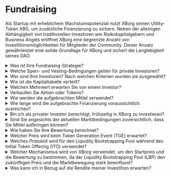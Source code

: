 # Fundraising

Als Startup mit erheblichem Wachstumspotenzial nutzt XBorg seinen Utility-Token XBG, um zusätzliche Finanzierung zu sichern. Neben der alleinigen Abhängigkeit von traditionellen Investoren wie Risikokapitalgebern und Business Angels eröffnet XBorg eine begrenzte Anzahl von Investitionsmöglichkeiten für Mitglieder der Community. Dieser Ansatz gewährleistet eine solide Grundlage für XBorg und sichert die Langlebigkeit seines DAO.

<details>

<summary>Was ist Ihre Fundraising-Strategie?</summary>

Unser Ziel bei der Kapitalbeschaffung besteht darin, das Wachstum zu fördern und die monatlichen Ausgaben des Teams zu decken. Wir achten darauf, nicht zu viel Kapital aufzunehmen und legen stattdessen Wert auf Qualität statt Quantität des Kapitals. Derzeit verfügt XBorg über eine solide finanzielle Position mit einer Laufzeit von 20 Monaten, und daher besteht kein dringender Bedarf, zusätzliche Mittel aufzunehmen.

#### Strategische Runde

* Datum: Sommer 2022
* Aufgenommene Summe: 1 Mio. US-Dollar
* Bewertung: 25 Mio. US-Dollar

#### Seed-Runde

* Datum: April-September 2023
* Aufgenommene Summe: 5 Mio. US-Dollar
* Bewertung: 45-55 Mio. US-Dollar

Während wir uns auf den Start unseres Tokens vorbereiten, planen wir derzeit keine weiteren Finanzierungsrunden. Wir bleiben jedoch offen für Anpassungen unserer Strategie basierend auf der Resonanz, die wir mit dem Protokoll beobachten, und möglichen Bedürfnissen für zusätzliche Einstellungen. Letztendlich werden wir basierend auf dem entscheiden, was für das langfristige Wachstum und den Erfolg von XBorg am besten ist.

</details>

<details>

<summary>Welche Sperr- und Vesting-Bedingungen gelten für private Investoren?</summary>

Private Investoren haben 10% ihrer Tokens bei der Token-Generierung (TGE) freigeschaltet, gefolgt von einer Sperrfrist von 3 Monaten. Nach Ablauf der Sperrfrist werden die verbleibenden Tokens über einen Zeitraum von 18 Monaten verteilt.

Es ist wichtig zu beachten, dass unser Ansatz möglicherweise Änderungen unterliegt, abhängig von den spezifischen Anforderungen der von uns genutzten Börsen. Es ist nicht ungewöhnlich, dass erstklassige Börsen Einfluss auf die Tokenomics sowie das Vesting-/Sperrschema eines bestimmten Tokens haben, und wir müssen unsere Strategie möglicherweise an ihre Standards anpassen.

</details>

<details>

<summary>Wer sind Ihre Investoren? Nach welchen Kriterien wurden sie ausgewählt?</summary>

Wir haben bei der Auswahl unserer Investoren für die erste Finanzierungsrunde sorgfältig vorgegangen und dabei Priorität auf solche gelegt, die nicht nur finanzielles Kapital, sondern auch auf andere Weise einen Mehrwert für XBorg bieten. Unsere Investoren kommen aus verschiedenen Bereichen, darunter:

* Aave und Lens Protocol: Fachleute dieser Unternehmen bringen umfangreiche Erfahrung in Blockchain-Technologie und Kryptowährungen mit.
* Yield Guild Games: Erfahrung in virtuellen Wirtschaften und Blockchain-Gaming.
* ESL/Face it, Faze, G2: Diese Unternehmen repräsentieren einige der größten Namen in der Esport-Branche und bieten Einblicke und Netzwerke in den Wettbewerbssport.
* Ethereum France, Consensys: Diese Mitwirkenden verfügen über umfangreiches Wissen über Ethereum und Blockchain-Entwicklung.
* French Esports: Bringen ein fundiertes Verständnis der Esport-Landschaft in Frankreich mit.
* Savvy Games: Experten in der Spieleentwicklung und -strategie.

</details>

<details>

<summary>Wie ist die Kapitaltabelle verteilt?</summary>

Für die strategische Runde haben wir eine Obergrenze von 50.000 US-Dollar pro Investitionsschein festgelegt, um eine faire Verteilung auf der Kapitaltabelle sicherzustellen.

</details>

<details>

<summary>Welchen Mehrwert erwarten Sie von einem Investor?</summary>

Ein Investor kann XBorg erheblichen Mehrwert bieten, indem er strategische Anleitung, Mentoring und finanzielle Unterstützung über die anfängliche Investition hinaus bringt. Investoren können Einblicke in die Wettbewerbslandschaft, Branchentrends und potenzielle Wachstumschancen bieten, die dem XBorg-Team möglicherweise nicht sofort ersichtlich sind. Sie können auch Zugang zu ihren Netzwerken und Ressourcen bieten, einschließlich Einführungen potenzieller Partner, Berater und Kunden. Dies kann XBorg helfen, seine Benutzerbasis aufzubauen, Partnerschaften zu etablieren und seine Reichweite auf dem Markt zu erweitern.

Neben der finanziellen Unterstützung können Investoren XBorg auch Glaubwürdigkeit und Validierung verleihen, was in einer wettbewerbsintensiven und sich schnell entwickelnden Branche entscheidend sein kann. Dies kann XBorg von seinen Mitbewerbern abheben, zusätzliche Investitionen anziehen und einen starken Markenruf aufbauen.

Insgesamt können Investoren XBorg eine Fülle von Wissen, Fachkenntnissen und Ressourcen bieten, um langfristigen Erfolg zu erzielen. Sie können einen Mehrwert jenseits des Kapitals bieten und XBorg dabei unterstützen, die Herausforderungen einer dynamischen und sich ständig weiterentwickelnden Branche zu meistern.

</details>

<details>

<summary>Verkaufen Sie Aktien oder Tokens?</summary>

Bisher hat XBorg nur Tokens verkauft, ohne Aktien zum Verkauf anzubieten. Derzeit sind die einzigen Aktionäre des Unternehmens SwissBorg und der Gründer von XBorg. Dieser Ansatz wurde bewusst gewählt, um einen konzentrierten Fokus auf den Wertzuwachs für das Unternehmen sicherzustellen, ohne Aufmerksamkeit oder Ressourcen durch die Verteilung von Aktien zu verwässern.

</details>

<details>

<summary>Wie werden die aufgebrachten Mittel verwendet?</summary>

Wir sammeln eine Seed-Runde in Höhe von 5 Mio. US-Dollar. Die aufgebrachten Mittel werden wie folgt allokiert und über einen Zeitraum von drei Jahren ausgegeben.

* Technische Entwicklungen: 60% (3.000.000 US-Dollar) der Mittel werden für technische Entwicklungen und Infrastrukturkosten verwendet. Dies entspricht den Kosten von 10 Vollzeitingenieuren für drei Jahre zu einem durchschnittlichen Marktsalär von 7.000 US-Dollar pro Monat.
* Marketing: 20% (1.000.000 US-Dollar) der Mittel werden für Marketingausgaben, Influencer-Kampagnen, PR, Sponsoring-Möglichkeiten und Veranstaltungen verwendet.
* Liquidität und Börsennotierungen: 10% (500.000 US-Dollar) der Mittel werden für Börsennotierungsgebühren und Liquiditätsbereitstellung verwendet.
* Betriebskosten: 10% (500.000 US-Dollar) der Mittel werden für Büromiete, Rechtsgebühren und Software-Abonnements verwendet.
* Die vorhandene Kasse deckt die nicht-technischen HR-Kosten ab.

</details>

<details>

<summary>Wie lange wird die aufgebrachte Finanzierung voraussichtlich ausreichen?</summary>

Die aus dieser Runde aufgebrachten Mittel sollen XBorg eine finanzielle Laufzeit von etwa drei Jahren ermöglichen. Das bedeutet, dass wir erwarten, dass die erhaltenen Ressourcen unsere Betriebs- und Wachstumsstrategien für diesen Zeitraum unterstützen werden.

</details>

<details>

<summary>Bin ich als privater Investor berechtigt, frühzeitig in XBorg zu investieren?</summary>

XBorg bietet frühe Investitionsmöglichkeiten hauptsächlich strategischen Investoren mit umfangreicher Erfahrung in Gaming, Esport und/oder der Unterhaltungsbranche an. Wenn Sie diese Qualifikationen nicht erfüllen, ist eine frühe Investition möglicherweise nicht möglich. Sobald wir die Phase der öffentlichen Runde erreichen, steht sie jedoch allen interessierten Investoren offen, unabhängig von ihrem Hintergrund oder ihrer Expertise.

</details>

<details>

<summary>Sind Sie angesichts der aktuellen Marktbedingungen zuversichtlich, dass Sie Mittel aufbringen können?</summary>

Bislang hat XBorg erhebliches Interesse von Risikokapitalgebern und Business Angels geweckt, was zu potenziellen Finanzierungsmöglichkeiten in Höhe von etwa 1,5 Millionen US-Dollar für die Seed-Runde geführt hat. Unser Team erkennt an, dass unsere Fähigkeit, Investoren anzuziehen, davon abhängt, Fortschritte bei der Umsetzung unserer Roadmap zu demonstrieren und in der Marktdurchdringung Fuß zu fassen. Obwohl wir uns weiterhin um die Sicherung von Finanzierung bemühen, liegt unser Schwerpunkt darauf, hochwertige Investoren anzuziehen, anstatt eine große Investition anzuhäufen.

</details>

<details>

<summary>Wie haben Sie Ihre Bewertung berechnet?</summary>

Unsere Bewertung basiert auf Vergleichswerten. Die Liste der vergleichbaren Projekte finden Sie [hier](https://docs.google.com/spreadsheets/d/11sEz9B5ruauiKs3jPzSYJAc9VVpLu7QKnZHOLvxK\_ws/edit?usp=sharing).

In dieser Phase der Entwicklung unseres Unternehmens würden traditionelle Bewertungsmethoden wie das Vielfache des Gewinns, der diskontierte Cashflow, der Buchwert oder der Liquidationswert kein umfassendes oder genaues Bild der Bewertung von XBorg liefern. Als junges Startup in einem hochdynamischen und schnelllebigen Bereich wie GameFi und SocialFi wird unser Wert weitgehend durch immaterielle Faktoren wie unsere Technologie, das Fachwissen unseres Teams und das Marktpotenzial bestimmt. Daher verfolgt unser Team einen ganzheitlicheren Ansatz zur Bewertung, der verschiedene Kennzahlen berücksichtigt und die einzigartigen Merkmale unserer Branche und unseres Unternehmens berücksichtigt.

Im Rahmen unseres Due-Diligence-Prozesses hat unser Team vergleichbare Projekte im GameFi- und SocialFi-Bereich analysiert und dabei den aktuellen Handelswert ähnlicher Tokens und die Ergebnisse der letzten Investitionsrunden berücksichtigt. Obwohl diese Faktoren eine Rolle bei der Bestimmung unserer Gesamtstrategie spielten, erkennen wir auch an, dass andere Variablen wie aktuelle Marktdurchdringung das Interesse der Investoren beeinflussen können. Letztendlich haben wir festgestellt, dass eine Bewertung von 45 Millionen US-Dollar den besten Kompromiss zwischen der Anziehung hochwertiger Investoren und dem generellen Interesse an ausreichender Gesamtinvestition darstellt.

</details>

<details>

<summary>Welcher Preis wird beim Token Generation Event (TGE) erwartet?</summary>

Das öffentliche Fundraising soll über einen Balancer Liquidity Bootstrapping Pool erfolgen, wobei der Startpreis für Tokens bei 0,5 US-Dollar festgelegt wird. Der Pool beginnt mit einem Gewichtsverhältnis von 96:4 und gleicht sich allmählich über einen Zeitraum von 72 Stunden auf ein Verhältnis von 50:50 aus. Es ist jedoch wichtig zu beachten, dass diese anfängliche Preisgestaltung und Gewichtsstruktur je nach den spezifischen Bedingungen und Anforderungen zukünftiger Börsen, mit denen XBorg zusammenarbeitet, Änderungen unterliegen kann.

</details>

<details>

<summary>Welches Protokoll wird für den Liquidity Bootstrapping Pool während des Initial Token Offering (ITO) verwendet?</summary>

Der Liquidity Bootstrapping Pool für unser Initial Token Offering verwendet das Balancer-Protokoll.

</details>

<details>

<summary>Welcher Mechanismus wird von XBorg verwendet, um den Startpreis und die Bewertung zu bestimmen, da der Liquidity Bootstrapping Pool (LBP) den zukünftigen Preis und die Marktbewegung stark beeinflusst?</summary>

Der Liquidity Bootstrapping Pool (LBP) dient als Schlüsselmechanismus, der einen reibungslosen Preisfindungsprozess für den Token ermöglicht. Er ermöglicht eine faire und effiziente marktgetriebene Bewertung und schafft ein natürliches und dynamisches Gleichgewicht zwischen Angebot und Nachfrage. Weitere Informationen zu LBPs finden Sie [hier](https://docs.balancer.fi/concepts/pools/liquidity-bootstrapping.html#mental-model).

</details>

<details>

<summary>Was kann ich in Bezug auf die Rendite meiner Investition erwarten?</summary>

Obwohl erwartet wird, dass die XBG-Tokens nach der Seed-Runde zu einem höheren Preis angeboten werden, ist es wichtig zu verstehen, dass Investitionen inhärente Risiken bergen und wir keine Garantie für eine positive Rendite geben können. Wie jede Investition unterliegt die Wertentwicklung von XBG-Tokens Marktkonditionen und anderen Faktoren, die ihren Wert beeinflussen können.

</details>

&#x20;